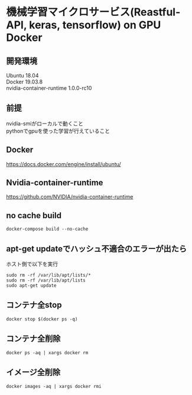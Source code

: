 # 機械学習マイクロサービス(Reastful-API, keras, tensorflow) on GPU Docker

## 開発環境

Ubuntu 18.04  
Docker 19.03.8  
nvidia-container-runtime 1.0.0-rc10  

## 前提

nvidia-smiがローカルで動くこと  
pythonでgpuを使った学習が行えていること  

## Docker

<https://docs.docker.com/engine/install/ubuntu/>

## Nvidia-container-runtime

<https://github.com/NVIDIA/nvidia-container-runtime>

## no cache build

`docker-compose build --no-cache`

## apt-get updateでハッシュ不適合のエラーが出たら

ホスト側で以下を実行  

`sudo rm -rf /var/lib/apt/lists/*`  
`sudo rm -rf /var/lib/apt/lists`  
`sudo apt-get update`

## コンテナ全stop

`docker stop $(docker ps -q)`

## コンテナ全削除

`docker ps -aq | xargs docker rm`

## イメージ全削除

`docker images -aq | xargs docker rmi`
